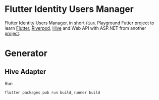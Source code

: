 # Flutter Identity Users Manager

Flutter Identity Users Manager, in short `Fium`.
Playground Futter project to learn [Flutter](https://flutter.dev), [Riverpod](https://riverpod.dev/fr/), [Hive](https://docs.hivedb.dev/#/) and Web API with ASP.NET from another [project](http://url.to.come).

# Generator

## Hive Adapter

Run

```shell
flutter packages pub run build_runner build
```
